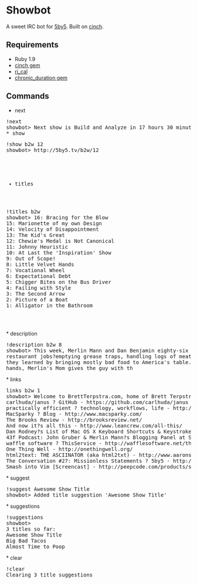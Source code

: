 # Showbot

A sweet IRC bot for [5by5](http://5by5.tv). Built on [cinch](https://github.com/ymendel/cinch/blob/master/lib/cinch/base.rb).

## Requirements

* Ruby 1.9
* [cinch gem](http://rubygems.org/gems/cinch)
* [ri_cal](http://rubygems.org/gems/ri_cal)
* [chronic_duration gem](http://rubygems.org/gems/chronic_duration)

## Commands

* next
<pre>
!next
showbot> Next show is Build and Analyze in 17 hours 30 minutes 35 seconds (05/30/2011)
* show 
<pre>
!show b2w 12
showbot> http://5by5.tv/b2w/12
</pre>
* titles
<pre>
!titles b2w
showbot> 16: Bracing for the Blow
15: Marionette of my own Design
14: Velocity of Disappointment
13: The Kid's Great
12: Chewie's Medal is Not Canonical
11: Johnny Heuristic
10: At Last the 'Inspiration' Show
9: Out of Scope!
8: Little Velvet Hands
7: Vocational Wheel
6: Expectational Debt
5: Chigger Bites on the Bus Driver
4: Failing with Style
3: The Second Arrow
2: Picture of a Boat
1: Alligator in the Bathroom
</pre>
</pre>
* description
<pre>
!description b2w 8
showbot> This week, Merlin Mann and Dan Benjamin eighty-six their
restaurant jobs?emptying grease traps, handling logs of meat, and sharing what
they learned by bringing mostly bad food to America's table. Dan burns velvet
hands, Merlin's Mom gives the guy with th
</pre>
* links
<pre>
links b2w 1
showbot> Welcome to BrettTerpstra.com, home of Brett Terpstra and his nerdery - http://brettterpstra.com/
carlhuda/janus ? GitHub - https://github.com/carlhuda/janus
practically efficient ? technology, workflows, life - http://www.practicallyefficient.com/
MacSparky ? Blog - http://www.macsparky.com/
The Brooks Review - http://brooksreview.net/
And now it?s all this - http://www.leancrew.com/all-this/
Dan Rodney?s List of Mac OS X Keyboard Shortcuts & Keystrokes - http://www.danrodney.com/mac/
43f Podcast: John Gruber & Merlin Mann?s Blogging Panel at SxSW | 43 Folders - http://www.43folders.com/2009/03/25/blogs-turbocharged
waffle software ? ThisService - http://wafflesoftware.net/thisservice/
One Thing Well - http://onethingwell.org/
html2text: THE ASCIINATOR (aka html2txt) - http://www.aaronsw.com/2002/html2text/
The Conversation #27: Missionless Statements ? 5by5 - http://5by5.tv/conversation/27
Smash into Vim [Screencast] - http://peepcode.com/products/smash-into-vim-i
</pre>
* suggest
<pre>
!suggest Awesome Show Title
showbot> Added title suggestion 'Awesome Show Title'
</pre>
* suggestions
<pre>
!suggestions
showbot>
3 titles so far:
Awesome Show Title
Big Bad Tacos
Almost Time to Poop
</pre>
* clear
<pre>
!clear
Clearing 3 title suggestions
</pre>
